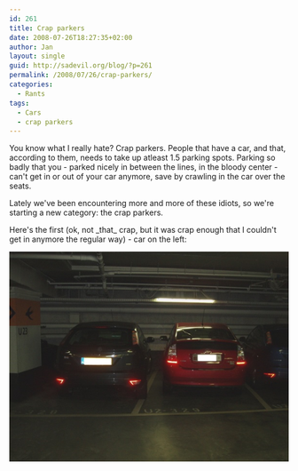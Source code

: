```yaml
---
id: 261
title: Crap parkers
date: 2008-07-26T18:27:35+02:00
author: Jan
layout: single
guid: http://sadevil.org/blog/?p=261
permalink: /2008/07/26/crap-parkers/
categories:
  - Rants
tags:
  - Cars
  - crap parkers
---
```

You know what I really hate? Crap parkers. People that have a car, and that, according to them, needs to take up atleast 1.5 parking spots. Parking so badly that you - parked nicely in between the lines, in the bloody center - can't get in or out of your car anymore, save by crawling in the car over the seats.

Lately we've been encountering more and more of these idiots, so we're starting a new category: the crap parkers.

Here's the first (ok, not \_that\_ crap, but it was crap enough that I couldn't get in anymore the regular way) - car on the left:

![](/assets/images/2008/02/p7192353-sm.jpg)